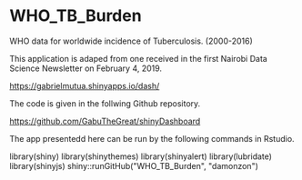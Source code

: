 # WHO_TB_Burden

WHO data for worldwide incidence of Tuberculosis. (2000-2016)

This application is adaped from one received in the first Nairobi Data Science Newsletter on February 4, 2019.

https://gabrielmutua.shinyapps.io/dash/

The code is given in the follwing Github repository.

https://github.com/GabuTheGreat/shinyDashboard

The app presentedd here can be run by the following commands in Rstudio.

library(shiny)
library(shinythemes)
library(shinyalert)
library(lubridate)
library(shinyjs)
shiny::runGitHub("WHO_TB_Burden", "damonzon")









